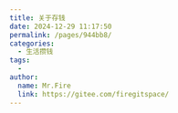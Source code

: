 ```yaml
---
title: 关于存钱
date: 2024-12-29 11:17:50
permalink: /pages/944bb8/
categories:
  - 生活攒钱
tags:
  - 
author: 
  name: Mr.Fire
  link: https://gitee.com/firegitspace/
---
```

